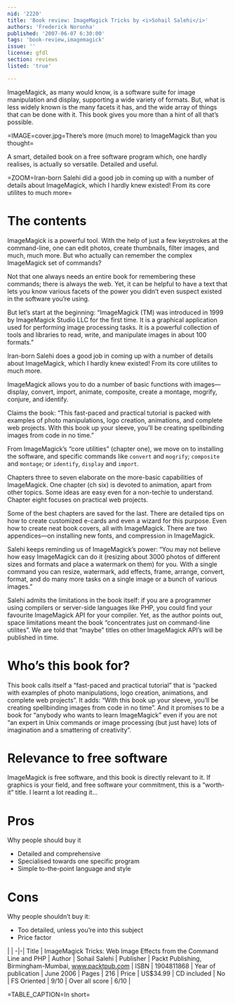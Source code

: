 ```yaml
---
nid: '2220'
title: 'Book review: ImageMagick Tricks by <i>Sohail Salehi</i>'
authors: 'Frederick Noronha'
published: '2007-06-07 6:30:00'
tags: 'book-review,imagemagick'
issue: ''
license: gfdl
section: reviews
listed: 'true'

---
```

ImageMagick, as many would know, is a software suite for image manipulation and display, supporting a wide variety of formats. But, what is less widely known is the many facets it has, and the wide array of things that can be done with it. This book gives you more than a hint of all that’s possible.


<!--break-->



=IMAGE=cover.jpg=There’s more (much more) to ImageMagick than you thought=

A smart, detailed book on a free software program which, one hardly realises, is actually so versatile. Detailed and useful.


=ZOOM=Iran-born Salehi did a good job in coming up with a number of details about ImageMagick, which I hardly knew existed! From its core utilites to much more=


# The contents

ImageMagick is a powerful tool. With the help of just a few keystrokes at the command-line, one can edit photos, create thumbnails, filter images, and much, much more. But who actually can remember the complex ImageMagick set of commands?

Not that one always needs an entire book for remembering these commands; there is always the web. Yet, it can be helpful to have a text that lets you know various facets of the power you didn’t even suspect existed in the software you’re using.

But let’s start at the beginning: “ImageMagick (TM) was introduced in 1999 by ImageMagick Studio LLC for the first time. It is a graphical application used for performing image processing tasks. It is a powerful collection of tools and libraries to read, write, and manipulate images in about 100 formats.”

Iran-born Salehi does a good job in coming up with a number of details about ImageMagick, which I hardly knew existed! From its core utilites to much more.

ImageMagick allows you to do a number of basic functions with images—display, convert, import, animate, composite, create a montage, mogrify, conjure, and identify.

Claims the book: “This fast-paced and practical tutorial is packed with examples of photo manipulations, logo creation, animations, and complete web projects. With this book up your sleeve, you’ll be creating spellbinding images from code in no time.”

From ImageMagick’s “core utilities” (chapter one), we move on to installing the software, and specific commands like `convert` and `mogrify`; `composite` and `montage`; or `identify`, `display` and `import`.

Chapters three to seven elaborate on the more-basic capabilities of ImageMagick. One chapter (ch six) is devoted to animation, apart from other topics. Some ideas are easy even for a non-techie to understand. Chapter eight focuses on practical web projects.

Some of the best chapters are saved for the last. There are detailed tips on how to create customized e-cards and even a wizard for this purpose. Even how to create neat book covers, all with ImageMagick. There are two appendices—on installing new fonts, and compression in ImageMagick.

Salehi keeps reminding us of ImageMagick’s power: “You may not believe how easy ImageMagick can do it (resizing about 3000 photos of different sizes and formats and place a watermark on them) for you. With a single command you can resize, watermark, add effects, frame, arrange, convert, format, and do many more tasks on a single image or a bunch of various images.”

Salehi admits the limitations in the book itself: if you are a programmer using compilers or server-side languages like PHP, you could find your favourite ImageMagick API for your compiler. Yet, as the author points out, space limitations meant the book “concentrates just on command-line utilites”. We are told that “maybe” titles on other ImageMagick API’s will be published in time.


# Who’s this book for?

This book calls itself a “fast-paced and practical tutorial” that is “packed with examples of photo manipulations, logo creation, animations, and complete web projects”. It adds: “With this book up your sleeve, you’ll be creating spellbinding images from code in no time”. And it promises to be a book for “anybody who wants to learn ImageMagick” even if you are not “an expert in Unix commands or image processing (but just have) lots of imagination and a smattering of creativity”.


# Relevance to free software

ImageMagick is free software, and this book is directly relevant to it. If graphics is your field, and free software your commitment, this is a “worth-it” title. I learnt a lot reading it...


# Pros

Why people should buy it


* Detailed and comprehensive
* Specialised towards one specific program
* Simple to-the-point language and style


# Cons

Why people shouldn’t buy it:


* Too detailed, unless you’re into this subject
* Price factor


 | |
-|-|
Title | ImageMagick Tricks: Web Image Effects from the Command Line and PHP | 
Author | Sohail Salehi | 
Publisher | Packt Publishing, Birmingham-Mumbai, www.packtpub.com | 
ISBN | 1904811868 | 
Year of publication | June 2006 | 
Pages | 216 | 
Price | US$34.99 | 
CD included | No | 
FS Oriented | 9/10 | 
Over all score | 6/10 | 

=TABLE_CAPTION=In short=

